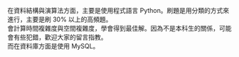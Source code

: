 <p>
  在資料結構與演算法方面，主要是使用程式語言 Python。刷題是用分類的方式來進行，主要是刷 30% 以上的高頻題。
  <br>
  會計算時間複雜度與空間複雜度，學會得到最佳解。因為不是本科生的關係，可能會有些犯錯，歡迎大家的留言指教。
  <br>
  而在資料庫方面是使用 MySQL。
</p>
